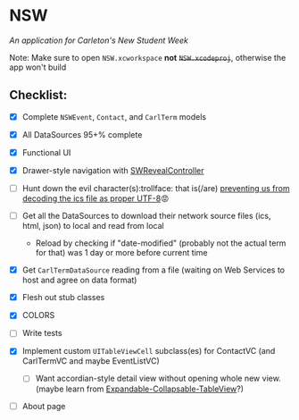 NSW
===
*An application for Carleton's New Student Week*

Note: Make sure to open ```NSW.xcworkspace``` **not** ~~```NSW.xcodeproj```~~, otherwise the app won't build

Checklist:
---
- [x] Complete ```NSWEvent```, ```Contact```, and ```CarlTerm``` models
- [x] All DataSources 95+% complete
- [x] Functional UI
- [x] Drawer-style navigation with [SWRevealController](https://github.com/John-Lluch/SWRevealViewController)

- [ ] Hunt down the evil character(s):trollface: that is(/are) [preventing us from decoding the ics file as proper UTF-8](https://github.com/BTIN/NSW/blob/master/NSW/EventDataSource.m#L29-L30):rage:
- [ ] Get all the DataSources to download their network source files (ics, html, json) to local and read from local
  - Reload by checking if "date-modified" (probably not the actual term for that) was 1 day or more before current time
- [x] Get ```CarlTermDataSource``` reading from a file (waiting on Web Services to host and agree on data format)
- [x] Flesh out stub classes
- [x] COLORS 
- [ ] Write tests
- [x] Implement custom ```UITableViewCell``` subclass(es) for ContactVC (and CarlTermVC and maybe EventListVC)
  - [ ] Want accordian-style detail view without opening whole new view. (maybe learn from [Expandable-Collapsable-TableView](https://github.com/singhson/Expandable-Collapsable-TableView)?)
- [ ] About page
